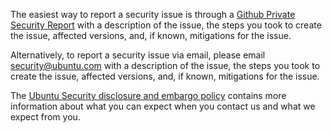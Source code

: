 The easiest way to report a security issue is through a [Github Private Security Report](https://github.com/canonical/mimir-bundle/security/advisories/new)
with a description of the issue, the steps you took to create the issue, affected versions, and, if known, mitigations for the issue.

Alternatively, to report a security issue via email, please email [security@ubuntu.com](mailto:security@ubuntu.com) with a description of the issue,
the steps you took to create the issue, affected versions, and, if known, mitigations for the issue.

The [Ubuntu Security disclosure and embargo policy](https://ubuntu.com/security/disclosure-policy) contains more information about what you can expect
when you contact us and what we expect from you. 
